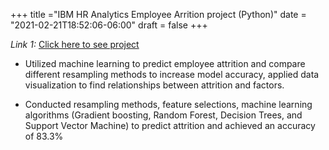 
+++
title ="IBM HR Analytics Employee Arrition project (Python)"
date = "2021-02-21T18:52:06-06:00"
draft = false
+++

*Link 1:* [Click here to see project](https://github.com/schiang3/HRdata-analysis/blob/master/DSC540finalreportShu-YaChiang.pdf)

- Utilized machine learning to predict employee attrition and compare different resampling methods to increase model accuracy, applied data visualization to find relationships between attrition and factors.

- Conducted resampling methods, feature selections, machine learning algorithms (Gradient boosting, Random Forest, Decision Trees, and Support Vector Machine) to predict attrition and achieved an accuracy of 83.3% 

